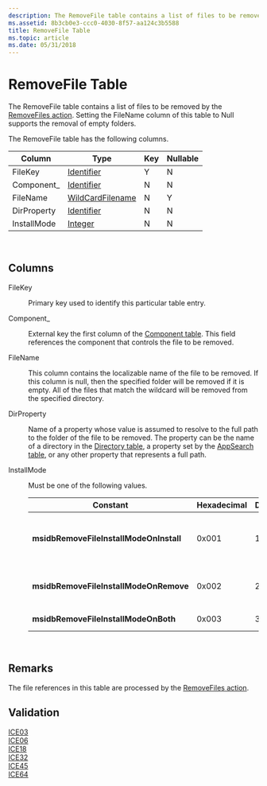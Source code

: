 ```yaml
---
description: The RemoveFile table contains a list of files to be removed by the RemoveFiles action. Setting the FileName column of this table to Null supports the removal of empty folders.
ms.assetid: 8b3cb0e3-ccc0-4030-8f57-aa124c3b5588
title: RemoveFile Table
ms.topic: article
ms.date: 05/31/2018
---
```


# RemoveFile Table

The RemoveFile table contains a list of files to be removed by the [RemoveFiles action](removefiles-action.md). Setting the FileName column of this table to Null supports the removal of empty folders.

The RemoveFile table has the following columns.



| Column      | Type                                     | Key | Nullable |
|-------------|------------------------------------------|-----|----------|
| FileKey     | [Identifier](identifier.md)             | Y   | N        |
| Component\_ | [Identifier](identifier.md)             | N   | N        |
| FileName    | [WildCardFilename](wildcardfilename.md) | N   | Y        |
| DirProperty | [Identifier](identifier.md)             | N   | N        |
| InstallMode | [Integer](integer.md)                   | N   | N        |



 

## Columns

<dl> <dt>

<span id="FileKey"></span><span id="filekey"></span><span id="FILEKEY"></span>FileKey
</dt> <dd>

Primary key used to identify this particular table entry.

</dd> <dt>

<span id="Component_"></span><span id="component_"></span><span id="COMPONENT_"></span>Component\_
</dt> <dd>

External key the first column of the [Component table](component-table.md). This field references the component that controls the file to be removed.

</dd> <dt>

<span id="FileName"></span><span id="filename"></span><span id="FILENAME"></span>FileName
</dt> <dd>

This column contains the localizable name of the file to be removed. If this column is null, then the specified folder will be removed if it is empty. All of the files that match the wildcard will be removed from the specified directory.

</dd> <dt>

<span id="DirProperty"></span><span id="dirproperty"></span><span id="DIRPROPERTY"></span>DirProperty
</dt> <dd>

Name of a property whose value is assumed to resolve to the full path to the folder of the file to be removed. The property can be the name of a directory in the [Directory table](directory-table.md), a property set by the [AppSearch table](appsearch-table.md), or any other property that represents a full path.

</dd> <dt>

<span id="InstallMode"></span><span id="installmode"></span><span id="INSTALLMODE"></span>InstallMode
</dt> <dd>

Must be one of the following values.



| Constant                                | Hexadecimal | Decimal | Description                                                                                                   |
|-----------------------------------------|-------------|---------|---------------------------------------------------------------------------------------------------------------|
| **msidbRemoveFileInstallModeOnInstall** | 0x001       | 1       | Remove only when the associated component is being installed (msiInstallStateLocal or msiInstallStateSource). |
| **msidbRemoveFileInstallModeOnRemove**  | 0x002       | 2       | Remove only when the associated component is being removed (msiInstallStateAbsent).                           |
| **msidbRemoveFileInstallModeOnBoth**    | 0x003       | 3       | Remove in either of the above cases.                                                                          |



 

</dd> </dl>

## Remarks

The file references in this table are processed by the [RemoveFiles action](removefiles-action.md).

## Validation

<dl>

[ICE03](ice03.md)  
[ICE06](ice06.md)  
[ICE18](ice18.md)  
[ICE32](ice32.md)  
[ICE45](ice45.md)  
[ICE64](ice64.md)  
</dl>

 

 



